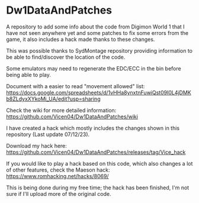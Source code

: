 # Dw1DataAndPatches
A repository to add some info about the code from Digimon World 1 that I have not seen anywhere yet and some patches to fix some errors from the game, it also includes a hack made thanks to these changes.

This was possible thanks to SydMontage repository providing information to be able to find/discover the location of the code.

Some emulators may need to regenerate the EDC/ECC in the bin before being able to play.

Document with a easier to read "movement allowed" list: https://docs.google.com/spreadsheets/d/1vHHa8ynxtnFuwiQst09I0L4jDMKb8ZLdyxXYkoMi_UA/edit?usp=sharing

Check the wiki for more detailed information: https://github.com/Vicen04/Dw1DataAndPatches/wiki 

I have created a hack which mostly includes the changes shown in this repository (Last update 07/12/23).

Download my hack here: https://github.com/Vicen04/Dw1DataAndPatches/releases/tag/Vice_hack


If you would like to play a hack based on this code, which also changes a lot of other features, check the Maeson hack: https://www.romhacking.net/hacks/8069/


This is being done during my free time; the hack has been finished, I'm not sure if I'll upload more of the original code.
